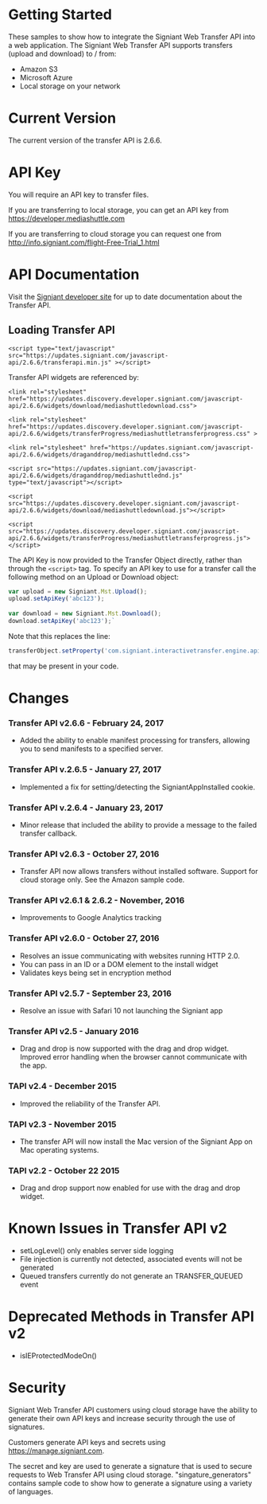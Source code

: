 # Getting Started
These samples to show how to integrate the Signiant Web Transfer API into a web application. The Signiant Web Transfer API supports transfers (upload and download) to / from: 
* Amazon S3
* Microsoft Azure
* Local storage on your network

# Current Version
The current version of the transfer API is 2.6.6.

# API Key
You will require an API key to transfer files. 

If you are transferring to local storage, you can get an API key from https://developer.mediashuttle.com

If you are transferring to cloud storage you can request one from http://info.signiant.com/flight-Free-Trial_1.html

# API Documentation
Visit the <a href="https://developer.signiant.com">Signiant developer site</a> for up to date documentation about the Transfer API.

## Loading Transfer API

`<script type="text/javascript" src="https://updates.signiant.com/javascript-api/2.6.6/transferapi.min.js" ></script>`

Transfer API widgets are referenced by:

`<link rel="stylesheet" href="https://updates.discovery.developer.signiant.com/javascript-api/2.6.6/widgets/download/mediashuttledownload.css">`

`<link rel="stylesheet" href="https://updates.discovery.developer.signiant.com/javascript-api/2.6.6/widgets/transferProgress/mediashuttletransferprogress.css" >`

`<link rel="stylesheet" href="https://updates.signiant.com/javascript-api/2.6.6/widgets/draganddrop/mediashuttlednd.css">`

`<script src="https://updates.signiant.com/javascript-api/2.6.6/widgets/draganddrop/mediashuttlednd.js" type="text/javascript"></script>`

`<script src="https://updates.discovery.developer.signiant.com/javascript-api/2.6.6/widgets/download/mediashuttledownload.js"></script>`

`<script src="https://updates.discovery.developer.signiant.com/javascript-api/2.6.6/widgets/transferProgress/mediashuttletransferprogress.js"></script>`


The API Key is now provided to the Transfer Object directly, rather than through the `<script>` tag. To specify an API key to use for a transfer call the following method on an Upload or Download object:

```javascript
var upload = new Signiant.Mst.Upload();
upload.setApiKey('abc123');
 
var download = new Signiant.Mst.Download();
download.setApiKey('abc123');`
```

Note that this replaces the line:
```javascript
transferObject.setProperty('com.signiant.interactivetransfer.engine.api_key', 'YOUR_API_KEY');
```
that may be present in your code.

# Changes
### Transfer API v2.6.6 - February 24, 2017
* Added the ability to enable manifest processing for transfers, allowing you to send manifests to a specified server.

### Transfer API v.2.6.5 - January 27, 2017
* Implemented a fix for setting/detecting the SigniantAppInstalled cookie.

### Transfer API v.2.6.4 - January 23, 2017
* Minor release that included the ability to provide a message to the failed transfer callback.

### Transfer API v2.6.3 - October 27, 2016
* Transfer API now allows transfers without installed software. Support for cloud storage only. See the Amazon sample code.

### Transfer API v2.6.1 & 2.6.2 - November, 2016
* Improvements to Google Analytics tracking

### Transfer API v2.6.0 - October 27, 2016
* Resolves an issue communicating with websites running HTTP 2.0.
* You can pass in an ID or a DOM element to the install widget
* Validates keys being set in encryption method

### Transfer API v2.5.7 - September 23, 2016
* Resolve an issue with Safari 10 not launching the Signiant app

### Transfer API v2.5 - January 2016
* Drag and drop is now supported with the drag and drop widget. Improved error handling when the browser cannot communicate with the app.

### TAPI v2.4 - December 2015
* Improved the reliability of the Transfer API. 

### TAPI v2.3 - November 2015
* The transfer API will now install the Mac version of the Signiant App on Mac operating systems. 

### TAPI v2.2 - October 22 2015
* Drag and drop support now enabled for use with the drag and drop widget.

# Known Issues in Transfer API v2
* setLogLevel() only enables server side logging
* File injection is currently not detected, associated events will not be generated
* Queued transfers currently do not generate an TRANSFER_QUEUED event

# Deprecated Methods in Transfer API v2
* isIEProtectedModeOn()

# Security
Signiant Web Transfer API customers using cloud storage have the ability to generate their own API keys and increase security through the use of signatures.

Customers generate API keys and secrets using https://manage.signiant.com. 

The secret and key are used to generate a signature that is used to secure requests to Web Transfer API using cloud storage. "singature_generators" contains sample code to show how to generate a signature using a variety of languages.
